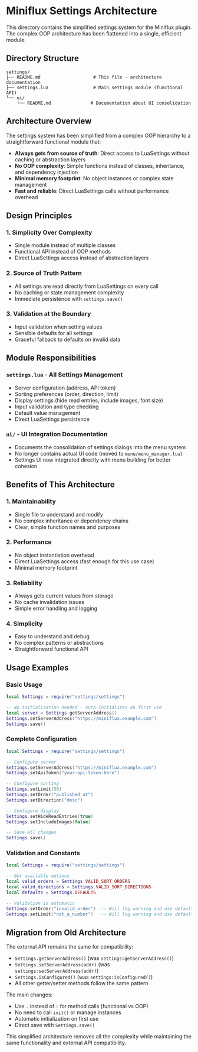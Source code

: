 # Miniflux Settings Architecture

This directory contains the simplified settings system for the Miniflux plugin. The complex OOP architecture has been flattened into a single, efficient module.

## Directory Structure

```
settings/
├── README.md                    # This file - architecture documentation
├── settings.lua                 # Main settings module (functional API)
└── ui/
    └── README.md               # Documentation about UI consolidation
```

## Architecture Overview

The settings system has been simplified from a complex OOP hierarchy to a straightforward functional module that:

- **Always gets from source of truth**: Direct access to LuaSettings without caching or abstraction layers
- **No OOP complexity**: Simple functions instead of classes, inheritance, and dependency injection
- **Minimal memory footprint**: No object instances or complex state management
- **Fast and reliable**: Direct LuaSettings calls without performance overhead

## Design Principles

### 1. **Simplicity Over Complexity**
- Single module instead of multiple classes
- Functional API instead of OOP methods
- Direct LuaSettings access instead of abstraction layers

### 2. **Source of Truth Pattern**
- All settings are read directly from LuaSettings on every call
- No caching or state management complexity
- Immediate persistence with `settings.save()`

### 3. **Validation at the Boundary**
- Input validation when setting values
- Sensible defaults for all settings
- Graceful fallback to defaults on invalid data

## Module Responsibilities

### `settings.lua` - All Settings Management
- Server configuration (address, API token)
- Sorting preferences (order, direction, limit)
- Display settings (hide read entries, include images, font size)
- Input validation and type checking
- Default value management
- Direct LuaSettings persistence

### `ui/` - UI Integration Documentation
- Documents the consolidation of settings dialogs into the menu system
- No longer contains actual UI code (moved to `menu/menu_manager.lua`)
- Settings UI now integrated directly with menu building for better cohesion

## Benefits of This Architecture

### 1. **Maintainability**
- Single file to understand and modify
- No complex inheritance or dependency chains
- Clear, simple function names and purposes

### 2. **Performance**
- No object instantiation overhead
- Direct LuaSettings access (fast enough for this use case)
- Minimal memory footprint

### 3. **Reliability**
- Always gets current values from storage
- No cache invalidation issues
- Simple error handling and logging

### 4. **Simplicity**
- Easy to understand and debug
- No complex patterns or abstractions
- Straightforward functional API

## Usage Examples

### Basic Usage
```lua
local Settings = require("settings/settings")

-- No initialization needed - auto-initializes on first use
local server = Settings.getServerAddress()
Settings.setServerAddress("https://miniflux.example.com")
Settings.save()
```

### Complete Configuration
```lua
local Settings = require("settings/settings")

-- Configure server
Settings.setServerAddress("https://miniflux.example.com")
Settings.setApiToken("your-api-token-here")

-- Configure sorting
Settings.setLimit(50)
Settings.setOrder("published_at")
Settings.setDirection("desc")

-- Configure display
Settings.setHideReadEntries(true)
Settings.setIncludeImages(false)

-- Save all changes
Settings.save()
```

### Validation and Constants
```lua
local Settings = require("settings/settings")

-- Get available options
local valid_orders = Settings.VALID_SORT_ORDERS
local valid_directions = Settings.VALID_SORT_DIRECTIONS
local defaults = Settings.DEFAULTS

-- Validation is automatic
Settings.setOrder("invalid_order")  -- Will log warning and use default
Settings.setLimit("not_a_number")   -- Will log warning and use default
```

## Migration from Old Architecture

The external API remains the same for compatibility:

- `Settings.getServerAddress()` (was `settings:getServerAddress()`)
- `Settings.setServerAddress(addr)` (was `settings:setServerAddress(addr)`)
- `Settings.isConfigured()` (was `settings:isConfigured()`)
- All other getter/setter methods follow the same pattern

The main changes:
- Use `.` instead of `:` for method calls (functional vs OOP)
- No need to call `init()` or manage instances
- Automatic initialization on first use
- Direct save with `Settings.save()`

This simplified architecture removes all the complexity while maintaining the same functionality and external API compatibility. 